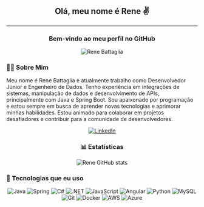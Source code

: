 <div align="center">
  <h2>Olá, meu nome é Rene ✌️</h2>
  <hr>
  <h3>Bem-vindo ao meu perfil no GitHub</h3>

  <p><img src="https://komarev.com/ghpvc/?username=renebttg&color=002663&style=for-the-badge&abbreviated=true" alt="Rene Battaglia" /></p>
</div>

<div align="left">
  <h3>👨‍💻 Sobre Mim</h3>
  <p>
    Meu nome é Rene Battaglia e atualmente trabalho como Desenvolvedor Júnior e Engenheiro de Dados. Tenho experiência em integrações de sistemas, manipulação de dados e desenvolvimento de APIs, principalmente com Java e Spring Boot. Sou apaixonado por programação e estou sempre em busca de aprender novas tecnologias e aprimorar minhas habilidades. Estou animado para colaborar em projetos desafiadores e contribuir para a comunidade de desenvolvedores.
  </p>
</div>

<div align="center">
  <a href="https://www.linkedin.com/in/rene-battaglia/">
    <img src="https://img.shields.io/badge/LinkedIn-0077B5?style=for-the-badge&logo=linkedin&logoColor=white" alt="LinkedIn" />
  </a>
</div>

<div align="center">
  <h3>📊 Estatísticas</h3>
  <img src="https://github-readme-stats.vercel.app/api?username=renebttg&show_icons=true&theme=dark" alt="Rene GitHub stats" />
</div>

<h3>🚀 Tecnologias que eu uso</h3>
<div align="center">
  <img src="https://img.shields.io/badge/java-%23ED8B00.svg?style=for-the-badge&logo=openjdk&logoColor=white" alt="Java" />
  <img src="https://img.shields.io/badge/spring-%236DB33F.svg?style=for-the-badge&logo=spring&logoColor=white" alt="Spring" />
  <img src="https://img.shields.io/badge/c%23-%23239120.svg?style=for-the-badge&logo=csharp&logoColor=white" alt= "C#" />
  <img src="https://img.shields.io/badge/.NET-5C2D91?style=for-the-badge&logo=.net&logoColor=white" alt=".NET" />
  <img src="https://img.shields.io/badge/javascript-%23F7DF1E.svg?style=for-the-badge&logo=javascript&logoColor=black" alt="JavaScript" />
  <img src="https://img.shields.io/badge/Angular-DD0031?style=for-the-badge&logo=angular&logoColor=white" alt="Angular" />
  <img src="https://img.shields.io/badge/Python-FFD43B?style=for-the-badge&logo=python&logoColor=blue" alt="Python" />
  <img src="https://img.shields.io/badge/MySQL-005C84?style=for-the-badge&logo=mysql&logoColor=white" alt="MySQL" />
  <img src="https://img.shields.io/badge/git-%23F05032.svg?style=for-the-badge&logo=git&logoColor=white" alt="Git" />
  <img src="https://img.shields.io/badge/docker-%232496ED.svg?style=for-the-badge&logo=docker&logoColor=white" alt="Docker" />
  <img src="https://img.shields.io/badge/Amazon_Web_Services-FF9900?style=for-the-badge&logo=amazonwebservices&logoColor=white" alt="AWS" />
  <img src="https://img.shields.io/badge/microsoft%20azure-0089D6?style=for-the-badge&logo=microsoft-azure&logoColor=white" alt="Azure" />
</div>
